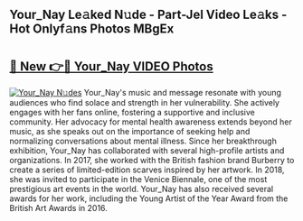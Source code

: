 ## Your_Nay Le𝚊ked N𝚞de - Part-Jel Video Le𝚊ks - Hot Onlyf𝚊ns Photos MBgEx

# <h2><a href="http://ab70503.deff.icu/?id=Your_Nay">🔗 New 👉🔴 Your_Nay VIDEO Photos</a></h2>

[![Your_Nay N𝚞des](https://i.imgur.com/rIISA9y.gif)](http://ab70503.deff.icu/?id=Your_Nay)
Your_Nay's music and message resonate with young audiences who find solace and strength in her vulnerability. She actively engages with her fans online, fostering a supportive and inclusive community. Her advocacy for mental health awareness extends beyond her music, as she speaks out on the importance of seeking help and normalizing conversations about mental illness. Since her breakthrough exhibition, Your_Nay has collaborated with several high-profile artists and organizations. In 2017, she worked with the British fashion brand Burberry to create a series of limited-edition scarves inspired by her artwork. In 2018, she was invited to participate in the Venice Biennale, one of the most prestigious art events in the world. Your_Nay has also received several awards for her work, including the Young Artist of the Year Award from the British Art Awards in 2016.
